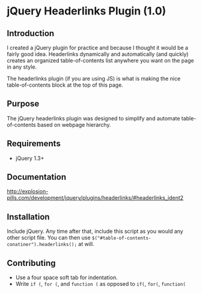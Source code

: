 # jQuery Headerlinks Plugin (1.0)

## Introduction
I created a jQuery plugin for practice and because I thought it would be a fairly good idea. Headerlinks dynamically and automatically (and quickly) creates an organized table-of-contents list anywhere you want on the page in any style.

The headerlinks plugin (if you are using JS) is what is making the nice table-of-contents block at the top of this page.

## Purpose
The jQuery headerlinks plugin was designed to simplify and automate table-of-contents based on webpage hierarchy.

## Requirements

* jQuery 1.3+

## Documentation

http://explosion-pills.com/development/jquery/plugins/headerlinks/#headerlinks_ident2

## Installation

Include jQuery.  Any time after that, include this script as you would any other script file.  You can then use `$("#table-of-contents-conatiner").headerlinks();` at will.

## Contributing

* Use a four space soft tab for indentation.
* Write `if (`, `for (`, and `function (` as opposed to `if(`, `for(`, `function(`
